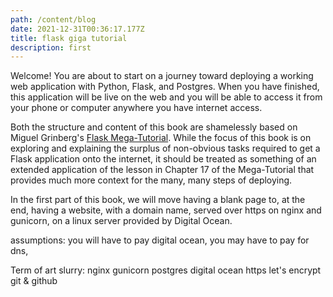 ```yaml
---
path: /content/blog
date: 2021-12-31T00:36:17.177Z
title: flask giga tutorial
description: first
---
```


Welcome! You are about to start on a journey toward deploying a working web application with Python, Flask, and Postgres. When you have finished, this application will be live on the web and you will be able to access it from your phone or computer anywhere you have internet access.

Both the structure and content of this book are shamelessly based on Miguel Grinberg's [Flask Mega-Tutorial](https://blog.miguelgrinberg.com/post/the-flask-mega-tutorial-part-i-hello-world). While the focus of this book is on exploring and explaining the surplus of non-obvious tasks required to get a Flask application onto the internet, it should be treated as something of an extended application of the lesson in Chapter 17 of the Mega-Tutorial that provides much more context for the many, many steps of deploying.

In the first part of this book, we will move having a blank page to, at the end, having a website, with a domain name, served over https on nginx and gunicorn, on a linux server provided by Digital Ocean.

assumptions: you will have to pay digital ocean, you may have to pay for dns,

Term of art slurry:
nginx
gunicorn
postgres
digital ocean
https
let's encrypt
git & github
